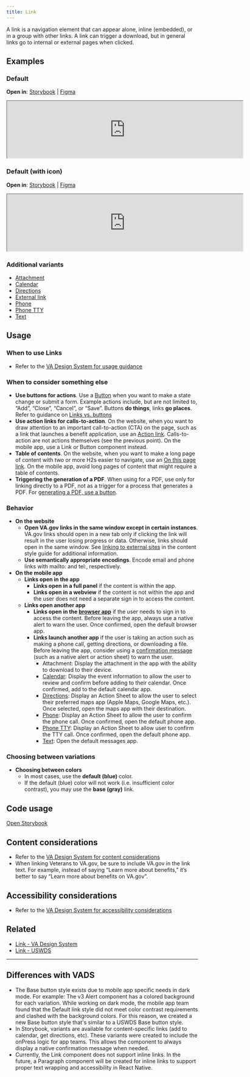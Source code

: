 ```yaml
---
title: Link
---
```


A link is a navigation element that can appear alone, inline (embedded), or in a group with other links. A link can trigger a download, but in general links go to internal or external pages when clicked.

## Examples

### Default
**Open in**: [Storybook](https://department-of-veterans-affairs.github.io/va-mobile-library/?path=/docs/link--default)  |   [Figma](https://www.figma.com/file/QVLPB3eOunmKrgQOuOt0SU/%F0%9F%93%90-DesignLibrary2.0---VAMobile?type=design&node-id=10569-16679&mode=design&t=Os8aP9kEAvkcrH1D-4)
<iframe width="620" height="" alt="Image of component in Storybook" src="https://department-of-veterans-affairs.github.io/va-mobile-library/?path=/story/link--default&full=1&shortcuts=false&singleStory=true" allowfullscreen></iframe>

### Default (with icon)

**Open in**: [Storybook](https://department-of-veterans-affairs.github.io/va-mobile-library/?path=/docs/link--default-with-icon)  |   [Figma](https://www.figma.com/file/QVLPB3eOunmKrgQOuOt0SU/%F0%9F%93%90-DesignLibrary2.0---VAMobile?type=design&node-id=10569-16679&mode=design&t=Os8aP9kEAvkcrH1D-4)
<iframe width="620" height="" alt="Image of component in Storybook" src="https://department-of-veterans-affairs.github.io/va-mobile-library/?path=/story/link--default-with-icon&full=1&shortcuts=false&singleStory=true" allowfullscreen></iframe>

### Additional variants
* [Attachment](https://department-of-veterans-affairs.github.io/va-mobile-library/iframe.html?args=&id=link--attachment&viewMode=story)
* [Calendar](https://department-of-veterans-affairs.github.io/va-mobile-library/iframe.html?args=&id=link--calendar&viewMode=story)
* [Directions](https://department-of-veterans-affairs.github.io/va-mobile-library/iframe.html?args=&id=link--directions&viewMode=story)
* [External link](https://department-of-veterans-affairs.github.io/va-mobile-library/iframe.html?args=&id=link--external-link&viewMode=story)
* [Phone](https://department-of-veterans-affairs.github.io/va-mobile-library/iframe.html?args=&id=link--phone&viewMode=story)
* [Phone TTY](https://department-of-veterans-affairs.github.io/va-mobile-library/iframe.html?args=&id=link--phone-tty&viewMode=story)
* [Text](https://department-of-veterans-affairs.github.io/va-mobile-library/iframe.html?args=&id=link--text&viewMode=story)

## Usage

### When to use Links
* Refer to the [VA Design System for usage guidance](https://design.va.gov/components/link/#usage)

### When to consider something else
* **Use buttons for actions**. Use a [Button](https://design.va.gov/components/button) when you want to make a state change or submit a form. Example actions include, but are not limited to, “Add”, “Close”, “Cancel”, or “Save”. Buttons **do things**, links **go places**. Refer to guidance on [Links vs. buttons](https://design.va.gov/components/link/action#links-vs-buttons)
* **Use action links for calls-to-action**. On the website, when you want to draw attention to an important call-to-action (CTA) on the page, such as a link that launches a benefit application, use an [Action link](https://design.va.gov/components/link/action). Calls-to-action are not actions themselves (see the previous point). On the mobile app, use a Link or Button component instead.
* **Table of contents**. On the website, when you want to make a long page of content with two or more H2s easier to navigate, use an [On this page link](https://design.va.gov/components/on-this-page). On the mobile app, avoid long pages of content that might require a table of contents.
* **Triggering the generation of a PDF**. When using for a PDF, use only for linking directly to a PDF, not as a trigger for a process that generates a PDF. For [generating a PDF, use a button](https://design.va.gov/components/link/#links-vs-buttons).

### Behavior
* **On the website**
    * **Open VA.gov links in the same window except in certain instances**. VA.gov links should open in a new tab only if clicking the link will result in the user losing progress or data. Otherwise, links should open in the same window. See [linking to external sites](https://design.va.gov/content-style-guide/links/#linking-to-external-sites) in the content style guide for additional information.
    * **Use semantically appropriate encodings**. Encode email and phone links with mailto: and tel:, respectively.
* **On the mobile app**
	* **Links open in the app**
		* **Links open in a full panel** if the content is within the app.
		* **Links open in a webview** if the content is not within the app and the user does not need a separate sign in to access the content.
	* **Links open another app**
		* **Links open in the [browser app](https://department-of-veterans-affairs.github.io/va-mobile-library/iframe.html?args=&id=link--external-link&viewMode=story)** if the user needs to sign in to access the content. Before leaving the app, always use a native alert to warn the user. Once confirmed, open the default browser app.
		* **Links launch another app** if the user is taking an action such as making a phone call, getting directions, or downloading a file. Before leaving the app, consider using a [confirmation message](https://department-of-veterans-affairs.github.io/va-mobile-app/docs/Flagship%20design%20library/Patterns/confirmation-messages) (such as a native alert or action sheet) to warn the user.
			* Attachment: Display the attachment in the app with the ability to download to their device.
			* [Calendar](https://department-of-veterans-affairs.github.io/va-mobile-library/iframe.html?args=&id=link--calendar&viewMode=story): Display the event information to allow the user to review and confirm before adding to their calendar. Once confirmed, add to the default calendar app.
			* [Directions](https://department-of-veterans-affairs.github.io/va-mobile-library/iframe.html?args=&id=link--directions&viewMode=story): Display an Action Sheet to allow the user to select their preferred maps app (Apple Maps, Google Maps, etc.). Once selected, open the maps app with their destination.
			* [Phone](https://department-of-veterans-affairs.github.io/va-mobile-library/iframe.html?args=&id=link--phone&viewMode=story): Display an Action Sheet to allow the user to confirm the phone call. Once confirmed, open the default phone app.
			* [Phone TTY](https://department-of-veterans-affairs.github.io/va-mobile-library/iframe.html?args=&id=link--phone-tty&viewMode=story): Display an Action Sheet to allow user to confirm the TTY call. Once confirmed, open the default phone app.
			* [Text](https://department-of-veterans-affairs.github.io/va-mobile-library/iframe.html?args=&id=link--text&viewMode=story): Open the default messages app.

### Choosing between variations
* **Choosing between colors**
    * In most cases, use the **default (blue)** color.
    * If the default (blue) color will not work (i.e. insufficient color contrast), you may use the **base (gray)** link.

## Code usage
[Open Storybook](https://department-of-veterans-affairs.github.io/va-mobile-library/?path=/docs/link--default)

## Content considerations
* Refer to the [VA Design System for content considerations](https://design.va.gov/components/link/#content-considerations)
* When linking Veterans to VA.gov, be sure to include VA.gov in the link text. For example, instead of saying “Learn more about benefits,” it’s better to say “Learn more about benefits on VA.gov”.

## Accessibility considerations
* Refer to the [VA Design System for accessibility considerations](https://design.va.gov/components/link/#accessibility-considerations)

## Related
* [Link - VA Design System](https://design.va.gov/components/link/)
* [Link - USWDS](https://designsystem.digital.gov/components/link/)

----------

## Differences with VADS
* The Base button style exists due to mobile app specific needs in dark mode. For example: The v3 Alert component has a colored background for each variation. While working on dark mode, the mobile app team found that the Default link style did not meet color contrast requirements and clashed with the background colors. For this reason, we created a new Base button style that's similar to a USWDS Base button style.
* In Storybook, variants are available for content-specific links (add to calendar, get directions, etc). These variants were created to include the onPress logic for app teams. This allows the component to always display a native confirmation message when needed.
* Currently, the Link component does not support inline links. In the future, a Paragraph component will be created for inline links to support proper text wrapping and accessibility in React Native.